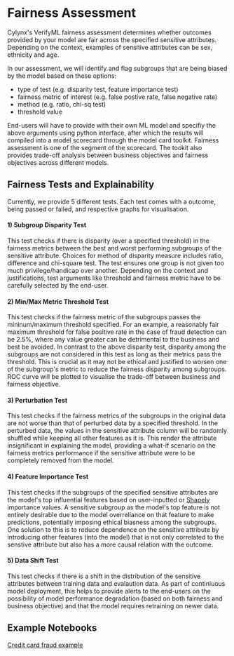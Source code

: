 # Fairness Assessment 

Cylynx's VerifyML fairness assessment determines whether outcomes provided by your model are fair across the specified sensitive attributes. Depending on the context, examples of sensitive attributes can be sex, ethnicity and age. 

In our assessment, we will identify and flag subgroups that are being biased by the model based on these options:
- type of test (e.g. disparity test, feature importance test)
- fairness metric of interest (e.g. false postive rate, false negative rate)
- method (e.g. ratio, chi-sq test)
- threshold value

End-users will have to provide with their own ML model and specifiy the above arguments using python interface, after which the results will compiled into a model scorecard through the model card toolkit. Fairness assessment is one of the segment of the scorecard. The tookit also provides trade-off analysis between business objectives and fairness objectives across different models.

## Fairness Tests and Explainability 

Currently, we provide 5 different tests. Each test comes with a outcome, being passed or failed, and respective graphs for visualisation.

#### 1) Subgroup Disparity Test
This test checks if there is disparity (over a specified threshold) in the fairness metrics between the best and worst performing subgroups of the sensitive attribute. Choices for method of disparity measure includes ratio, difference and chi-square test. The test ensures one group is not given too much privilege/handicap over another. Depending on the context and justifications, test arguments like threshold and fairness metric have to be carefully selected by the end-user. 

#### 2) Min/Max Metric Threshold Test
This test checks if the fairness metric of the subgroups passes the mininum/maximum threshold specified. For an example, a reasonably fair maximum threshold for false positive rate in the case of fraud detection can be 2.5%, where any value greater can be detrimental to the business and best be avoided. In contrast to the above disparity test, disparity among the subgroups are not considered in this test as long as their metrics pass the threshold. This is crucial as it may not be ethical and justified to worsen one of the subgroup's metric to reduce the fairness disparity among subgroups. ROC curve will be plotted to visualise the trade-off between business and fairness objective.

#### 3) Perturbation Test
This test checks if the fairness metrics of the subgroups in the original data are not worse than that of perturbed data by a specified threshold. In the perturbed data, the values in the sensitive attribute column will be randomly shuffled while keeping all other features as it is. This render the attribute insignificant in explaining the model, providing a what-if scenario on the fairness metrics performance if the sensitive attribute were to be completely removed from the model. 

#### 4) Feature Importance Test
This test checks if the subgroups of the specified sensitive attributes are the model's top influential features based on user-inputted or [Shapely](https://christophm.github.io/interpretable-ml-book/shapley.html) importance values. A sensitive subgroup as the model's top feature is not entirely desirable due to the model overreliance on that feature to make predictions, potentially imposing ethical biasness among the subgroups. One solution to this is to reduce dependence on the sensitive attribute by introducing other features (into the model) that is not only correlated to the senstive attribute but also has a more causal relation with the outcome.

#### 5) Data Shift Test
This test checks if there is a shift in the distribution of the sensitive attributes between training data and evalaution data. As part of continiuous model deployment, this helps to provide alerts to the end-users on the possibility of model performance degradation (based on both fairness and business objective) and that the model requires retraining on newer data.


## Example Notebooks

[Credit card fraud example](../examples/credit_card_fraud_example.ipynb)

